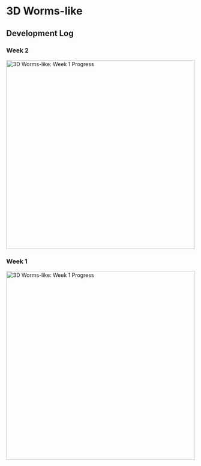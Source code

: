 # 3D Worms-like
 
## Development Log
### Week 2
[<img alt="3D Worms-like: Week 1 Progress" width="503" src="https://img.youtube.com/vi/goXkOxxxBmk/maxresdefault.jpg" />](https://youtu.be/goXkOxxxBmk)
### Week 1
[<img alt="3D Worms-like: Week 1 Progress" width="503" src="https://img.youtube.com/vi/cWKQxPpcWVM/maxresdefault.jpg" />](https://youtu.be/cWKQxPpcWVM)
